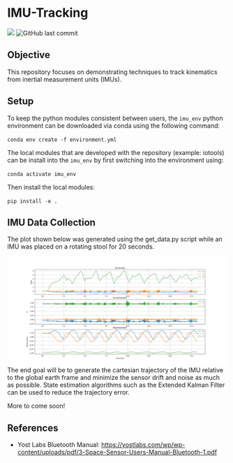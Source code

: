 # IMU-Tracking
<img src=https://img.shields.io/badge/Python-3.10.2-brightgreen\> ![GitHub last commit](https://img.shields.io/github/last-commit/marcus-24/IMU-Tracking)
## Objective 
This repository focuses on demonstrating techniques to track kinematics from inertial measurement units (IMUs).

## Setup
To keep the python modules consistent between users, the `imu_env` python environment can be downloaded via conda using the following command:

`conda env create -f environment.yml`

The local modules that are developed with the repository (example: iotools) can be install into the `imu_env` by first switching into the environment using:

`conda activate imu_env`

Then install the local modules:

`pip install -e .`

## IMU Data Collection

The plot shown below was generated using the get_data.py script while an IMU was placed on a rotating stool for 20 seconds.

<img  src="Rotating IMU.png" align="center"/>

<br/>
The end goal will be to generate the cartesian trajectory of the IMU relative to the global earth frame and minimize the sensor drift and noise as much as possible. State estimation algorithms such as the Extended Kalman Filter can be used to reduce the trajectory error.

More to come soon!

## References

- Yost Labs Bluetooth Manual: https://yostlabs.com/wp/wp-content/uploads/pdf/3-Space-Sensor-Users-Manual-Bluetooth-1.pdf
